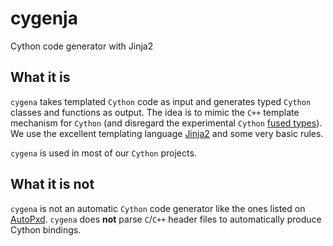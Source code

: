 # cygenja
Cython code generator with Jinja2

## What it is

`cygena` takes templated `Cython` code as input and generates typed `Cython` classes and functions as output. The idea is to mimic the `C++` template mechanism for `Cython` (and disregard the
experimental `Cython` [fused types](http://docs.cython.org/src/userguide/fusedtypes.html)). We use the excellent templating language [Jinja2](http://jinja.pocoo.org/docs/dev/) and some very basic rules.

`cygena` is used in most of our `Cython` projects.

## What it is not

`cygena` is not an automatic `Cython` code generator like the ones listed on [AutoPxd](https://github.com/cython/cython/wiki/AutoPxd). `cygena` does **not** 
parse `C`/`C++` header files to automatically produce Cython bindings.




